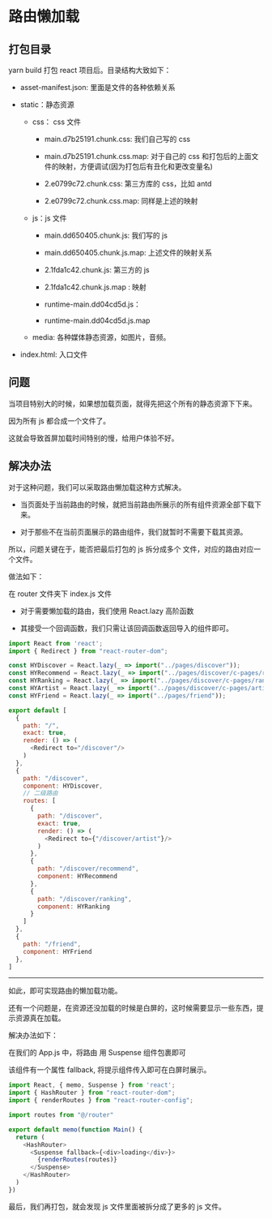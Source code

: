 # 路由懒加载

## 打包目录

yarn build 打包 react 项目后。目录结构大致如下：          

- asset-manifest.json: 里面是文件的各种依赖关系

- static：静态资源
    - css： css 文件
        - main.d7b25191.chunk.css: 我们自己写的 css

        - main.d7b25191.chunk.css.map: 对于自己的 css 和打包后的上面文件的映射，方便调试(因为打包后有丑化和更改变量名)       

        - 2.e0799c72.chunk.css: 第三方库的 css，比如 antd        

        - 2.e0799c72.chunk.css.map: 同样是上述的映射
    - js：js 文件

        - main.dd650405.chunk.js: 我们写的 js
        - main.dd650405.chunk.js.map: 上述文件的映射关系 

        - 2.1fda1c42.chunk.js: 第三方的 js
        - 2.1fda1c42.chunk.js.map : 映射

        - runtime-main.dd04cd5d.js： 
        - runtime-main.dd04cd5d.js.map
    - media: 各种媒体静态资源，如图片，音频。      

- index.html: 入口文件          

## 问题

当项目特别大的时候，如果想加载页面，就得先把这个所有的静态资源下下来。          

因为所有 js 都合成一个文件了。           

这就会导致首屏加载时间特别的慢，给用户体验不好。          

## 解决办法            

对于这种问题，我们可以采取路由懒加载这种方式解决。             

- 当页面处于当前路由的时候，就把当前路由所展示的所有组件资源全部下载下来。            

- 对于那些不在当前页面展示的路由组件，我们就暂时不需要下载其资源。           

所以，问题关键在于，能否把最后打包的 js 拆分成多个 文件，对应的路由对应一个文件。        

做法如下：       

在 router 文件夹下 index.js 文件         

- 对于需要懒加载的路由，我们使用 React.lazy 高阶函数                

- 其接受一个回调函数，我们只需让该回调函数返回导入的组件即可。

```js
import React from 'react';
import { Redirect } from "react-router-dom";

const HYDiscover = React.lazy(_ => import("../pages/discover"));
const HYRecommend = React.lazy(_ => import("../pages/discover/c-pages/recommend"));
const HYRanking = React.lazy(_ => import("../pages/discover/c-pages/ranking"));
const HYArtist = React.lazy(_ => import("../pages/discover/c-pages/artist"));
const HYFriend = React.lazy(_ => import("../pages/friend"));

export default [
  {
    path: "/",
    exact: true,
    render: () => (
      <Redirect to="/discover"/>
    )
  },
  {
    path: "/discover",
    component: HYDiscover,
    // 二级路由
    routes: [
      {
        path: "/discover",
        exact: true,
        render: () => (
          <Redirect to={"/discover/artist"}/>
        )
      },
      {
        path: "/discover/recommend",
        component: HYRecommend
      },
      {
        path: "/discover/ranking",
        component: HYRanking
      }
    ]
  },
  {
    path: "/friend",
    component: HYFriend
  },
]

```        

----       

如此，即可实现路由的懒加载功能。          

还有一个问题是，在资源还没加载的时候是白屏的，这时候需要显示一些东西，提示资源真在加载。          

解决办法如下：          

在我们的 App.js 中，将路由 用 Suspense 组件包裹即可            

该组件有一个属性 fallback, 将提示组件传入即可在白屏时展示。          

```js
import React, { memo, Suspense } from 'react';
import { HashRouter } from "react-router-dom";
import { renderRoutes } from "react-router-config";

import routes from "@/router"

export default memo(function Main() {
  return (
    <HashRouter>
      <Suspense fallback={<div>loading</div>}>
        {renderRoutes(routes)}
      </Suspense>
    </HashRouter>
  )
})

```         

最后，我们再打包，就会发现 js 文件里面被拆分成了更多的 js 文件。         
